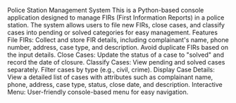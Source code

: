 Police Station Management System
This is a Python-based console application designed to manage FIRs (First Information Reports) in a police station. The system allows users to file new FIRs, close cases, and classify cases into pending or solved categories for easy management.
Features
File FIRs:
Collect and store FIR details, including complainant's name, phone number, address, case type, and description.
Avoid duplicate FIRs based on the input details.
Close Cases:
Update the status of a case to "solved" and record the date of closure.
Classify Cases:
View pending and solved cases separately.
Filter cases by type (e.g., civil, crime).
Display Case Details:
View a detailed list of cases with attributes such as complainant name, phone, address, case type, status, close date, and description.
Interactive Menu:
User-friendly console-based menu for easy navigation.
